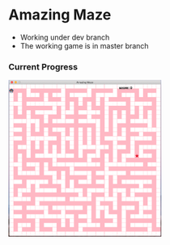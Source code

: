 # **Amazing Maze**
- Working under dev branch
- The working game is in master branch

### Current Progress
<img src="img/sample2.png" width="60%">
